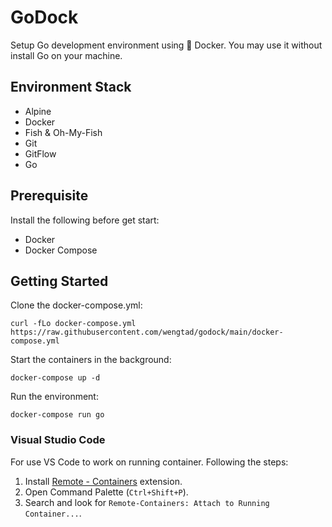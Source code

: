 # GoDock

Setup Go development environment using 🐳 Docker. You may use it without install Go on your machine.

## Environment Stack

- Alpine
- Docker
- Fish & Oh-My-Fish
- Git
- GitFlow
- Go

## Prerequisite

Install the following before get start:

- Docker
- Docker Compose

## Getting Started

Clone the docker-compose.yml:

```shell
curl -fLo docker-compose.yml https://raw.githubusercontent.com/wengtad/godock/main/docker-compose.yml
```

Start the containers in the background:

```shell
docker-compose up -d
```

Run the environment:

```shell
docker-compose run go
```

### Visual Studio Code

For use VS Code to work on running container. Following the steps:

1. Install [Remote - Containers](https://marketplace.visualstudio.com/items?itemName=ms-vscode-remote.remote-containers) extension.
2. Open Command Palette (`Ctrl+Shift+P`).
3. Search and look for `Remote-Containers: Attach to Running Container...`.
